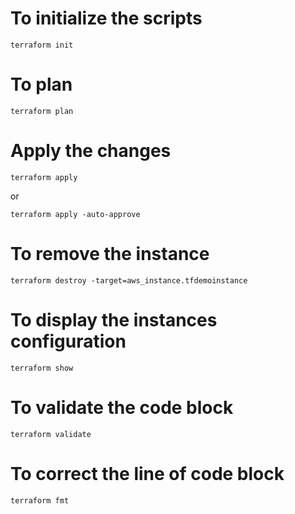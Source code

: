 
# To initialize the scripts
```
terraform init
```



# To plan
```
terraform plan
```


# Apply the changes
```
terraform apply
```
or

```
terraform apply -auto-approve
```



# To remove the instance 
```
terraform destroy -target=aws_instance.tfdemoinstance
```


# To display the instances configuration
```
terraform show
```


# To validate the code block
```
terraform validate
```


# To correct the line of code block
```
terraform fmt
```
